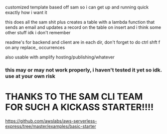 customized template based off sam so i can get up and running quick exactly how i want it

this does all the sam shit plus creates a table with a lambda function that sends an email and updates a record on the table on insert and i think some other stuff idk i don't remember

readme's for backend and client are in each dir, don't forget to do ctrl shft f on any replace_ occurrences

also usable with amplify hosting/publishing/whatever

### this may or may not work properly, i haven't tested it yet so idk. use at your own risk



# THANKS TO THE SAM CLI TEAM FOR SUCH A KICKASS STARTER!!!!
https://github.com/awslabs/aws-serverless-express/tree/master/examples/basic-starter

